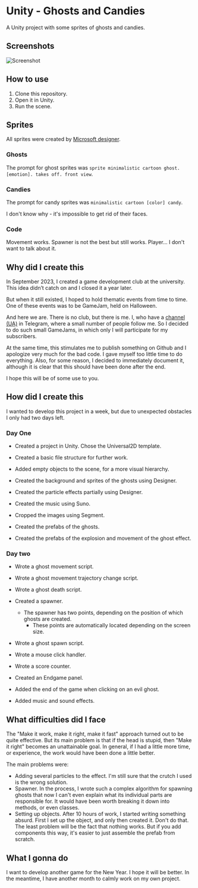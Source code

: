 # Unity - Ghosts and Candies

A Unity project with some sprites of ghosts and candies.

## Screenshots

![Screenshot](https://raw.githubusercontent.com/alexeychernenko/unity-ghosts-and-candies/master/Screenshot.png)

## How to use

1. Clone this repository.
2. Open it in Unity.
3. Run the scene.

## Sprites

All sprites were created by [Microsoft designer](https://designer.microsoft.com/).

### Ghosts

The prompt for ghost sprites was `sprite minimalistic cartoon ghost. [emotion]. takes off. front view`.

### Candies

The prompt for candy sprites was `minimalistic cartoon [color] candy`.

I don't know why - it's impossible to get rid of their faces.

### Code

Movement works. Spawner is not the best but still works. Player... I don't want to talk about it.

## Why did I create this

In September 2023, I created a game development club at the university. This idea didn’t catch on and I closed it a year later.

But when it still existed, I hoped to hold thematic events from time to time. One of these events was to be GameJam, held on Halloween.

And here we are. There is no club, but there is me. I, who have a [channel (UA)](https://t.me/DrPinedApple) in Telegram, where a small number of people follow me. So I decided to do such small GameJams, in which only I will participate for my subscribers.

At the same time, this stimulates me to publish something on Github and I apologize very much for the bad code. I gave myself too little time to do everything. Also, for some reason, I decided to immediately document it, although it is clear that this should have been done after the end.

I hope this will be of some use to you.

## How did I create this

I wanted to develop this project in a week, but due to unexpected obstacles I only had two days left.

### Day One

- Created a project in Unity. Chose the Universal2D template.
- Created a basic file structure for further work.
- Added empty objects to the scene, for a more visual hierarchy.

- Created the background and sprites of the ghosts using Designer.
- Created the particle effects partially using Designer.
- Created the music using Suno.
- Cropped the images using Segment.

- Created the prefabs of the ghosts.
- Created the prefabs of the explosion and movement of the ghost effect.

### Day two

- Wrote a ghost movement script.
- Wrote a ghost movement trajectory change script.
- Wrote a ghost death script.

- Created a spawner.
    - The spawner has two points, depending on the position of which ghosts are created.
        - These points are automatically located depending on the screen size.
- Wrote a ghost spawn script.

- Wrote a mouse click handler.
- Wrote a score counter.

- Created an Endgame panel.
- Added the end of the game when clicking on an evil ghost.

- Added music and sound effects.

## What difficulties did I face

The "Make it work, make it right, make it fast" approach turned out to be quite effective. But its main problem is that if the head is stupid, then "Make it right" becomes an unattainable goal.
In general, if I had a little more time, or experience, the work would have been done a little better.

The main problems were:
- Adding several particles to the effect. I'm still sure that the crutch I used is the wrong solution.
- Spawner. In the process, I wrote such a complex algorithm for spawning ghosts that now I can't even explain what its individual parts are responsible for. It would have been worth breaking it down into methods, or even classes.
- Setting up objects. After 10 hours of work, I started writing something absurd. First I set up the object, and only then created it. Don't do that. The least problem will be the fact that nothing works. But if you add components this way, it's easier to just assemble the prefab from scratch.

## What I gonna do

I want to develop another game for the New Year. I hope it will be better. In the meantime, I have another month to calmly work on my own project.